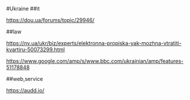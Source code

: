 #Ukraine
##it

https://dou.ua/forums/topic/29946/

##law

https://nv.ua/ukr/biz/experts/elektronna-propiska-yak-mozhna-vtratiti-kvartiru-50073299.html

https://www.google.com/amp/s/www.bbc.com/ukrainian/amp/features-51178848

##web,service

https://audd.io/
